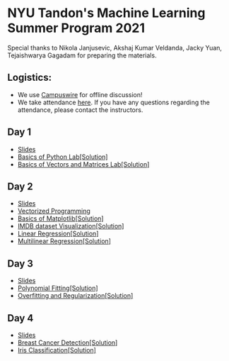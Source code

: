 # NYU Tandon's Machine Learning Summer Program 2021
Special thanks to Nikola Janjusevic, Akshaj Kumar Veldanda, Jacky Yuan, Tejaishwarya Gagadam for preparing the materials.

## Logistics:
- We use [Campuswire](https://campuswire.com/c/G39E327CF) for offline discussion!
- We take attendance [here](https://docs.google.com/spreadsheets/d/1MnMnFf1Jl3Yp7P1xs3YjFkHSC7O5PYW8pNm7FHJq9Ac/edit?usp=sharing). If you have any questions regarding the attendance, please contact the instructors.

## Day 1
- [Slides](https://github.com/asarmadi/tandon_summer2021_ml/blob/main/day01/Day_1__Introduction_to_Machine_Learning.pdf)
- [Basics of Python Lab](https://github.com/asarmadi/tandon_summer2021_ml/blob/master/day01/demo_python_basics.ipynb)[[Solution]](https://github.com/asarmadi/tandon_summer2021_ml/blob/main/day01/demo_python_basics_with_solution.ipynb)
- [Basics of Vectors and Matrices Lab](https://github.com/asarmadi/tandon_summer2021_ml/blob/master/day01/demo_vectors_matrices.ipynb)[[Solution]](https://github.com/asarmadi/tandon_summer2021_ml/blob/main/day01/demo_vectors_matrices_solution.ipynb)

## Day 2
- [Slides](https://github.com/asarmadi/tandon_summer2021_ml/blob/main/day02/Day%202%20Linear%20Regression.pdf)
- [Vectorized Programming](https://github.com/asarmadi/tandon_summer2021_ml/blob/main/day02/vectorize_programming.ipynb)
- [Basics of Matplotlib](https://github.com/asarmadi/tandon_summer2021_ml/blob/master/day01/demo_vectors_matrices.ipynb)[[Solution]](https://github.com/asarmadi/tandon_summer2021_ml/blob/main/day02/demo_plot_with_solution.ipynb)
- [IMDB dataset Visualization](https://github.com/asarmadi/tandon_summer2021_ml/blob/main/day02/lab_icebreaker.ipynb)[[Solution]](https://github.com/asarmadi/tandon_summer2021_ml/blob/main/day02/lab_icebreaker_with_solution.ipynb)
- [Linear Regression](https://github.com/asarmadi/tandon_summer2021_ml/blob/main/day02/demo_boston_housing_one_variable.ipynb)[[Solution]](https://github.com/asarmadi/tandon_summer2021_ml/blob/main/day02/demo_boston_housing_one_variable_sol.ipynb)
- [Multilinear Regression](https://github.com/asarmadi/tandon_summer2021_ml/blob/main/day02/demo_multilinear.ipynb)[[Solution]](https://github.com/asarmadi/tandon_summer2021_ml/blob/main/day02/demo_multilinear_sol.ipynb)

## Day 3
- [Slides](https://github.com/asarmadi/tandon_summer2021_ml/blob/main/day03/Day_3__Overfitting_and_Regularization.pdf)
- [Polynomial Fitting](https://github.com/asarmadi/tandon_summer2021_ml/blob/main/day03/demo_fit_polynomial.ipynb)[[Solution]](https://github.com/asarmadi/tandon_summer2021_ml/blob/main/day03/demo_fit_polynomial_solution.ipynb)
- [Overfitting and Regularization](https://github.com/asarmadi/tandon_summer2021_ml/blob/main/day03/demo_overfitting_regularization.ipynb)[[Solution]](https://github.com/asarmadi/tandon_summer2021_ml/blob/main/day03/demo_overfitting_regularization_solution.ipynb)

## Day 4
- [Slides](https://github.com/asarmadi/tandon_summer2021_ml/blob/main/day04/Day_4__Linear_Classifiers.pdf)
- [Breast Cancer Detection](https://github.com/asarmadi/tandon_summer2021_ml/blob/main/day04/demo_breast_cancer.ipynb)[[Solution]](https://github.com/asarmadi/tandon_summer2021_ml/blob/main/day04/demo_breast_cancer_solution.ipynb)
- [Iris Classification](https://github.com/asarmadi/tandon_summer2021_ml/blob/main/day04/demo_iris.ipynb)[[Solution]](https://github.com/asarmadi/tandon_summer2021_ml/blob/main/day04/demo_iris_solution.ipynb)
